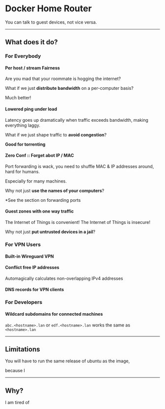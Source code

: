 # Docker Home Router

You can talk to guest devices, not vice versa.

---

## What does it do?

### For Everybody

#### Per host / stream Fairness

Are you mad that your roommate is hogging the internet?

What if we just **distribute bandwidth** on a per-computer basis?

Much better!

#### Lowered ping under load

Latency goes up dramatically when traffic exceeds bandwidth, making everything laggy.

What if we just shape traffic to **avoid congestion**?

**Good for torrenting**

#### Zero Conf :: Forget abot IP / MAC

Port forwarding is wack, you need to shuffle MAC & IP addresses around, hard for humans.

Especially for many machines.

Why not just **use the names of your computers**?

\*See the section on forwarding ports

#### Guest zones with one way traffic

The Internet of Things is convenient! The Internet of Things is insecure!

Why not just **put untrusted devices in a jail**?

### For VPN Users

#### Built-in Wireguard VPN

#### Conflict free IP addresses

Automagically calculates non-overlapping IPv4 addresses

#### DNS records for VPN clients

### For Developers

#### Wildcard subdomains for connected machines

`abc.<hostname>.lan` or `edf.<hostname>.lan` works the same as `<hostname>.lan`

---

## Limitations

You will have to run the same release of ubuntu as the image,

because I

---

## Why?

I am tired of
